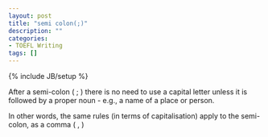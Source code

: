 ```yaml
---
layout: post
title: "semi colon(;)"
description: ""
categories: 
- TOEFL Writing
tags: []
---
```

{% include JB/setup %}

After a semi-colon ( ; ) there is no need to use a capital letter unless it is followed by a proper noun - e.g., a name of a place or person.

In other words, the same rules (in terms of capitalisation) apply to the semi-colon, as a comma ( , )
